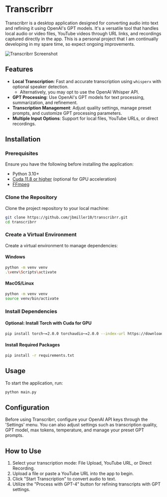 # Transcribrr

Transcribrr is a desktop application designed for converting audio into text and refining it using OpenAI's GPT models. It's a versatile tool that handles local audio or video files, YouTube videos through URL links, and recordings captured directly in the app. This is a personal project that I am continually developing in my spare time, so expect ongoing improvements.

![Transcribrr Screenshot](https://github.com/user-attachments/assets/b8336779-a554-424b-97ff-53e617bf7823)

## Features

- **Local Transcription**: Fast and accurate transcription using `whisperx` with optional speaker detection.
  - Alternatively, you may opt to use the OpenAI Whisper API.
- **GPT Processing**: Use OpenAI's GPT models for text processing, summarization, and refinement.
- **Transcription Management**: Adjust quality settings, manage preset prompts, and customize GPT processing parameters.
- **Multiple Input Options**: Support for local files, YouTube URLs, or direct recordings.

## Installation

### Prerequisites

Ensure you have the following before installing the application:

- Python 3.10+
- [Cuda 11.8 or higher](https://docs.nvidia.com/cuda/cuda-quick-start-guide/index.html) (optional for GPU acceleration)
- [FFmpeg](https://ffmpeg.org/download.html)

### Clone the Repository

Clone the project repository to your local machine:

```bash
git clone https://github.com/jbmiller10/transcribrr.git
cd transcribrr
```

### Create a Virtual Environment

Create a virtual environment to manage dependencies:

#### Windows
```bash
python -m venv venv
.\venv\Scripts\activate
```

#### MacOS/Linux
```bash
python -m venv venv
source venv/bin/activate
```

### Install Dependencies

#### Optional: Install Torch with Cuda for GPU

```bash
pip install torch~=2.0.0 torchaudio~=2.0.0 --index-url https://download.pytorch.org/whl/cu118
```

#### Install Required Packages

```bash
pip install -r requirements.txt
```

## Usage

To start the application, run:

```bash
python main.py
```

## Configuration

Before using Transcribrr, configure your OpenAI API keys through the 'Settings' menu. You can also adjust settings such as transcription quality, GPT model, max tokens, temperature, and manage your preset GPT prompts.

## How to Use

1. Select your transcription mode: File Upload, YouTube URL, or Direct Recording.
2. Upload a file or paste a YouTube URL into the app to begin.
3. Click "Start Transcription" to convert audio to text.
4. Utilize the "Process with GPT-4" button for refining transcripts with GPT settings.

